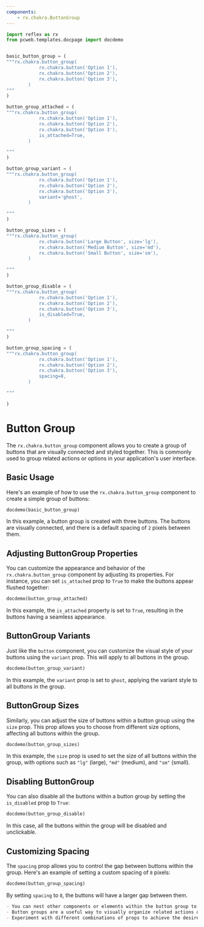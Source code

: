 ```yaml
---
components:
    - rx.chakra.ButtonGroup
---
```


```python exec
import reflex as rx
from pcweb.templates.docpage import docdemo


basic_button_group = (
"""rx.chakra.button_group(
            rx.chakra.button('Option 1'),
            rx.chakra.button('Option 2'),
            rx.chakra.button('Option 3'),
        )
"""
)

button_group_attached = (
"""rx.chakra.button_group(
            rx.chakra.button('Option 1'),
            rx.chakra.button('Option 2'),
            rx.chakra.button('Option 3'),
            is_attached=True,
        )

"""  
)

button_group_variant = (
"""rx.chakra.button_group(
            rx.chakra.button('Option 1'),
            rx.chakra.button('Option 2'),
            rx.chakra.button('Option 3'),
            variant='ghost',
        )

"""  
)

button_group_sizes = (
"""rx.chakra.button_group(
            rx.chakra.button('Large Button', size='lg'),
            rx.chakra.button('Medium Button', size='md'),
            rx.chakra.button('Small Button', size='sm'),
        )

"""  
)

button_group_disable = (
"""rx.chakra.button_group(
            rx.chakra.button('Option 1'),
            rx.chakra.button('Option 2'),
            rx.chakra.button('Option 3'),
            is_disabled=True,
        )

"""  
)

button_group_spacing = (
"""rx.chakra.button_group(
            rx.chakra.button('Option 1'),
            rx.chakra.button('Option 2'),
            rx.chakra.button('Option 3'),
            spacing=8,
        )

"""  

)
```

# Button Group

The `rx.chakra.button_group` component allows you to create a group of buttons that are visually connected and styled together.
This is commonly used to group related actions or options in your application's user interface.

## Basic Usage

Here's an example of how to use the `rx.chakra.button_group` component to create a simple group of buttons:

```python eval
docdemo(basic_button_group)
```

In this example, a button group is created with three buttons. The buttons are visually connected, and there 
is a default spacing of `2` pixels between them.

## Adjusting ButtonGroup Properties

You can customize the appearance and behavior of the `rx.chakra.button_group` component by adjusting
its properties. For instance, you can set `is_attached` prop to `True` to make the buttons 
appear flushed together:

```python eval
docdemo(button_group_attached)
```
In this example, the `is_attached` property is set to `True`, resulting in the buttons having a seamless appearance.

## ButtonGroup Variants

Just like the `button` component, you can customize the visual style of your buttons using the `variant` prop. 
This will apply to all buttons in the group.

```python eval
docdemo(button_group_variant)
```
In this example, the `variant` prop is set to `ghost`, applying the variant style to all buttons in the group.

## ButtonGroup Sizes

Similarly, you can adjust the size of buttons within a button group using the `size` prop. 
This prop allows you to choose from different size options, affecting all buttons within the group.

```python eval
docdemo(button_group_sizes)
```
In this example, the `size` prop is used to set the size of all buttons within the group, with options such as `"lg"` (large), `"md"` (medium), and `"sm"` (small).

## Disabling ButtonGroup

You can also disable all the buttons within a button group by setting the `is_disabled` prop to `True`:

```python eval
docdemo(button_group_disable)
```
In this case, all the buttons within the group will be disabled and unclickable.

## Customizing Spacing

The `spacing` prop allows you to control the gap between buttons within the group. Here's an example of setting a custom spacing of `8` pixels:

```python eval
docdemo(button_group_spacing)
```
By setting `spacing` to `8`, the buttons will have a larger gap between them.

```md alert info
- You can nest other components or elements within the button group to create more complex layouts.
- Button groups are a useful way to visually organize related actions or options in your application, providing a consistent and cohesive user interface.
- Experiment with different combinations of props to achieve the desired styling and behavior for your button groups in Reflex-based applications.
```